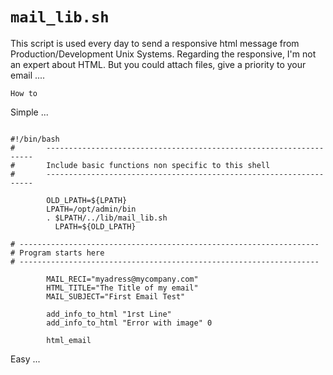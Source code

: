 # `mail_lib.sh`
This script is used every day to send a responsive html message from Production/Development Unix Systems.
Regarding the responsive, I'm not an expert about HTML. But you could attach files, give a priority to your email ....

`How to`

Simple ...

```plain

#!/bin/bash 
#       -------------------------------------------------------------------
#       Include basic functions non specific to this shell
#       -------------------------------------------------------------------

        OLD_LPATH=${LPATH}
        LPATH=/opt/admin/bin
        . $LPATH/../lib/mail_lib.sh
	      LPATH=${OLD_LPATH}
	      
# -------------------------------------------------------------------
# Program starts here
# -------------------------------------------------------------------

        MAIL_RECI="myadress@mycompany.com"
        HTML_TITLE="The Title of my email"
        MAIL_SUBJECT="First Email Test"
        
        add_info_to_html "1rst Line"
        add_info_to_html "Error with image" 0
        
        html_email
```

Easy ...

